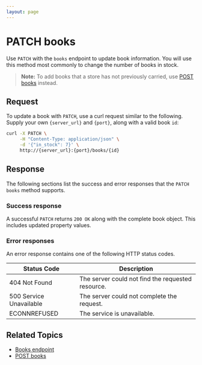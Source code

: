```yaml
---
layout: page
---
```

# PATCH books

Use `PATCH` with the `books` endpoint to update book information. You will use this method most commonly to change the number of books in stock.

> **Note:**
> To add books that a store has not previously carried, use [POST books](post-books.md) instead.

## Request

To update a book with `PATCH`, use a curl request similar to the following. Supply your own `{server_url}` and `{port}`, along with a valid book `id`:

```bash
curl -X PATCH \
     -H "Content-Type: application/json" \
     -d '{"in_stock": 7}' \
     http://{server_url}:{port}/books/{id}
```

## Response

The following sections list the success and error responses that the `PATCH books` method supports.

### Success response

A successful `PATCH` returns `200 OK` along with the complete book object. This includes updated property values.

### Error responses

An error response contains one of the following HTTP status codes.

| Status Code             | Description                                       |
|-------------------------|---------------------------------------------------|
| 404 Not Found           | The server could not find the requested resource. |
| 500 Service Unavailable | The server could not complete the request.        |
| ECONNREFUSED            | The service is unavailable.                      |

## Related Topics

- [Books endpoint](books.md)
- [POST books](post-books.md)
